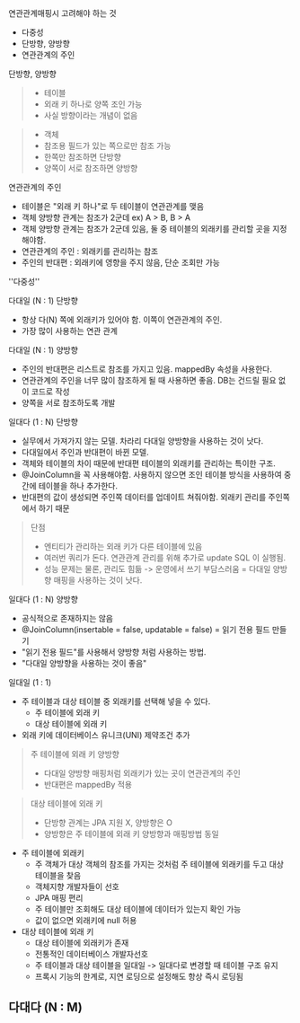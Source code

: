 
연관관계매핑시 고려해야 하는 것
 - 다중성
 - 단방향, 양방향
 - 연관관계의 주인

단방향, 양방향
 >- 테이블 
 >  - 외래 키 하나로 양쪽 조인 가능
 >  - 사실 방향이라는 개념이 없음
 
>- 객체
 >  - 참조용 필드가 있는 쪽으로만 참조 가능
 >  - 한쪽만 참조하면 단방향
 >  - 양쪽이 서로 참조하면 양방향

연관관계의 주인
 - 테이블은 "외래 키 하나"로 두 테이블이 연관관계를 맺음
 - 객체 양방향 관계는 참조가 2군데 ex) A > B, B > A
 - 객체 양방향 관계는 참조가 2군데 있음, 둘 중 테이블의 외래키를 관리할 곳을 지정해야함.
 - 연관관계의 주인 : 외래키를 관리하는 참조
 - 주인의 반대편 : 외래키에 영향을 주지 않음, 단순 조회만 가능

''다중성''

다대일 (N : 1) 단방향
 - 항상 다(N) 쪽에 외래키가 있어야 함. 이쪽이 연관관계의 주인.
 - 가장 많이 사용하는 연관 관계

다대일 (N : 1) 양방향
 - 주인의 반대편은 리스트로 참조를 가지고 있음. mappedBy 속성을 사용한다.
 - 연관관계의 주인을 너무 많이 참조하게 될 때 사용하면 좋음. DB는 건드릴 필요 없이 코드로 작성
 - 양쪽을 서로 참조하도록 개발

일대다 (1 : N) 단방향
 - 실무에서 가져가지 않는 모델. 차라리 다대일 양방향을 사용하는 것이 낫다.
 - 다대일에서 주인과 반대편이 바뀐 모델.
 - 객체와 테이블의 차이 때문에 반대편 테이블의 외래키를 관리하는 특이한 구조.
 - @JoinColumn을 꼭 사용해야함. 사용하지 않으면 조인 테이블 방식을 사용하여 중간에 테이블을 하나 추가한다.
 - 반대편의 값이 생성되면 주인쪽 데이터를 업데이트 쳐줘야함. 외래키 관리를 주인쪽에서 하기 때문
 > 단점
>- 엔티티가 관리하는 외래 키가 다른 테이블에 있음
>- 여러번 쿼리가 돈다. 연관관계 관리를 위해 추가로 update SQL 이 실행됨.
>- 성능 문제는 물론, 관리도 힘듦 -> 운영에서 쓰기 부담스러움 = 다대일 양방향 매핑을 사용하는 것이 낫다.
 
일대다 (1 : N) 양방향
 - 공식적으로 존재하지는 않음
 - @JoinColumn(insertable = false, updatable = false) = 읽기 전용 필드 만들기
 - "읽기 전용 필드"를 사용해서 양방향 처럼 사용하는 방법. 
 - "다대일 양방향을 사용하는 것이 좋음"

일대일 (1 : 1)
 - 주 테이블과 대상 테이블 중 외래키를 선택해 넣을 수 있다.
   - 주 테이블에 외래 키 
   - 대상 테이블에 외래 키
 - 외래 키에 데이터베이스 유니크(UNI) 제약조건 추가

 > 주 테이블에 외래 키 양방향
 >- 다대일 양방향 매핑처럼 외래키가 있는 곳이 연관관계의 주인
 >- 반대편은 mappedBy 적용
 
 > 대상 테이블에 외래 키
 >- 단방향 관계는 JPA 지원 X, 양방향은 O 
 >- 양방향은 주 테이블에 외래 키 양방향과 매핑방법 동일

 - 주 테이블에 외래키 
   - 주 객체가 대상 객체의 참조를 가지는 것처럼 주 테이블에 외래키를 두고 대상 테이블을 찾음
   - 객체지향 개발자들이 선호
   - JPA 매핑 편리
   - 주 테이블만 조회해도 대상 테이블에 데이터가 있는지 확인 가능
   - 값이 없으면 외래키에 null 허용
 - 대상 테이블에 외래 키
   - 대상 테이블에 외래키가 존재
   - 전통적인 데이터베이스 개발자선호
   - 주 테이블과 대상 테이블을 일대일 -> 일대다로 변경할 때 테이블 구조 유지
   - 프록시 기능의 한계로, 지연 로딩으로 설정해도 항상 즉시 로딩됨
  
다대다 (N : M)
 - 
